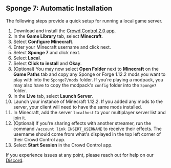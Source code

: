 ## Sponge 7: Automatic Installation

The following steps provide a quick setup for running a local game server.

1. Download and install the [Crowd Control 2.0 app](https://beta.crowdcontrol.live/).
2. In the **Game Library** tab, select **Minecraft**.
3. Select **Configure Minecraft**.
4. Enter your Minecraft username and click next.
5. Select **Sponge 7** and click next.
6. Select **Local**.
7. Select **Click to install** and **Okay**.
8. (Optional) You may now select **Open Folder** next to **Minecraft** on the **Game Paths** tab and
   copy any Sponge or Forge 1.12.2 mods you want to play with into the `Sponge7/mods` folder. If
   you're playing a modpack, you may also have to copy the modpack's `config` folder into the
   `Sponge7` folder.
9. In the **Live** tab, select **Launch Server**.
10. Launch your instance of Minecraft 1.12.2. If you added any mods to the server, your client will
    need to have the same mods installed.
11. In Minecraft, add the server `localhost` to your multiplayer server list and join it.
12. (Optional) If you're sharing effects with another streamer, run the command
    `/account link INSERT_USERNAME` to receive their effects. The username should come from what's
    displayed in the top left corner of their Crowd Control app.
13. Select **Start Session** in the Crowd Control app.

If you experience issues at any point, please reach out for help on our
[Discord](https://discord.gg/warpworld).